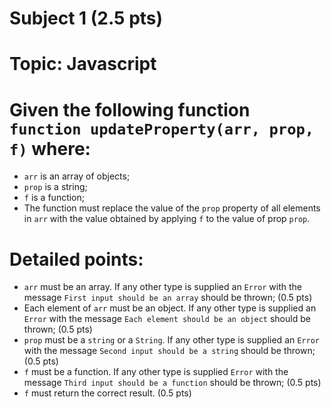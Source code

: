 # Subject 1 (2.5 pts)
# Topic: Javascript

# Given the following function `function updateProperty(arr, prop, f)` where:
- `arr` is an array of objects;
- `prop` is a string;
- `f` is a function;
- The function must replace the value of the `prop` property of all elements in `arr` with the value obtained by applying `f` to the value of prop `prop`.

# Detailed points:
- `arr` must be an array. If any other type is supplied an `Error` with the message `First input should be an array` should be thrown; (0.5 pts)
- Each element of `arr` must be an object. If any other type is supplied  an `Error` with the message `Each element should be an object` should be thrown; (0.5 pts)
- `prop` must be a `string` or a `String`.  If any other type is supplied an  `Error` with the message `Second input should be a string` should be thrown; (0.5 pts)
- `f` must be a function. If any other type is supplied `Error` with the message `Third input should be a function` should be thrown; (0.5 pts)
- `f` must return the correct result. (0.5 pts)